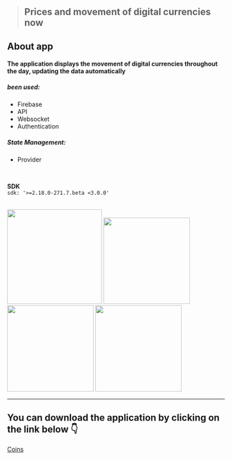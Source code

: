 

> ## Prices and movement of digital currencies now
## About app 
#### The application displays the movement of digital currencies throughout the day, updating the data automatically
##### been used:
- Firebase
- API
- Websocket
- Authentication

##### State Management:
- Provider

<br/>

**SDK**
<br/>
`sdk: '>=2.18.0-271.7.beta <3.0.0'`

<br/>
<div>
<img src="https://github.com/Zonetto/Flutter-Coins/assets/100410170/c4b8cf54-eabb-4cc8-9089-0ab39f96b3ff" width="219"> 
<img src="https://user-images.githubusercontent.com/100410170/236028192-5cd83ec2-6451-4249-b3c2-67f054443ae5.jpeg" width="200"> 
<img src="https://user-images.githubusercontent.com/100410170/236028219-d4fddad3-f5de-4c93-a612-a3bfc0d76fb1.jpeg" width="200"> 
<img src="https://user-images.githubusercontent.com/100410170/236028248-5ada0f75-a758-4b24-9d8c-717879cc141b.jpeg" width="200"> 
</div>

---
## You can download the application by clicking on the link below 👇 
[Coins](https://github.com/Zonetto/Flutter_calculating_bmi/files/12270364/Coins.zip)


